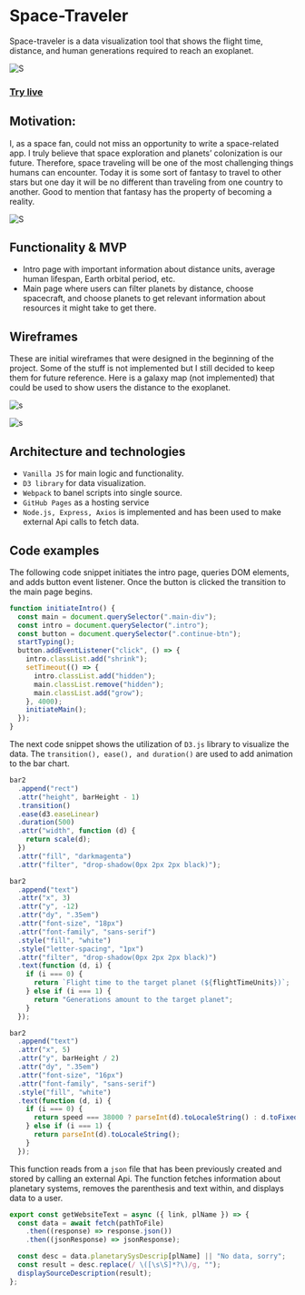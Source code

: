 # Space-Traveler

Space-traveler is a data visualization tool that shows the flight time, distance, and human generations required to reach an exoplanet.

![S](https://github.com/alexeysergeev-cm/Space-Traveler/blob/main/assets/intro.gif)

### [Try live](https://alexeysergeev-cm.github.io/Space-Traveler/)

## Motivation:

I, as a space fan, could not miss an opportunity to write a space-related app. I truly believe that space exploration and planets’ colonization is our future. Therefore, space traveling will be one of the most challenging things humans can encounter. Today it is some sort of fantasy to travel to other stars but one day it will be no different than traveling from one country to another. Good to mention that fantasy has the property of becoming a reality.

![S](https://github.com/alexeysergeev-cm/Space-Traveler/blob/main/assets/proj_overview.gif)

## Functionality & MVP

- Intro page with important information about distance units, average human lifespan, Earth orbital period, etc.
- Main page where users can filter planets by distance, choose spacecraft, and choose planets to get relevant information about resources it might take to get there.

## Wireframes

These are initial wireframes that were designed in the beginning of the project. Some of the stuff is not implemented but I still decided to keep them for future reference. Here is a galaxy map (not implemented) that could be used to show users the distance to the exoplanet.

![s](https://github.com/alexeysergeev-cm/Space-Traveler/blob/main/wireframes/intro.jpg)

![s](https://github.com/alexeysergeev-cm/Space-Traveler/blob/main/wireframes/main.jpg)

## Architecture and technologies

- `Vanilla JS` for main logic and functionality.
- `D3 library` for data visualization.
- `Webpack` to banel scripts into single source.
- `GitHub Pages` as a hosting service
- `Node.js, Express, Axios` is implemented and has been used to make external Api calls to fetch data.

## Code examples

The following code snippet initiates the intro page, queries DOM elements, and adds button event listener. Once the button is clicked the transition to the main page begins.

```javascript
function initiateIntro() {
  const main = document.querySelector(".main-div");
  const intro = document.querySelector(".intro");
  const button = document.querySelector(".continue-btn");
  startTyping();
  button.addEventListener("click", () => {
    intro.classList.add("shrink");
    setTimeout(() => {
      intro.classList.add("hidden");
      main.classList.remove("hidden");
      main.classList.add("grow");
    }, 4000);
    initiateMain();
  });
}
```

The next code snippet shows the utilization of `D3.js` library to visualize the data. The `transition(), ease(), and duration()` are used to add animation to the bar chart.

```javascript
bar2
  .append("rect")
  .attr("height", barHeight - 1)
  .transition()
  .ease(d3.easeLinear)
  .duration(500)
  .attr("width", function (d) {
    return scale(d);
  })
  .attr("fill", "darkmagenta")
  .attr("filter", "drop-shadow(0px 2px 2px black)");

bar2
  .append("text")
  .attr("x", 3)
  .attr("y", -12)
  .attr("dy", ".35em")
  .attr("font-size", "18px")
  .attr("font-family", "sans-serif")
  .style("fill", "white")
  .style("letter-spacing", "1px")
  .attr("filter", "drop-shadow(0px 2px 2px black)")
  .text(function (d, i) {
    if (i === 0) {
      return `Flight time to the target planet (${flightTimeUnits})`;
    } else if (i === 1) {
      return "Generations amount to the target planet";
    }
  });

bar2
  .append("text")
  .attr("x", 5)
  .attr("y", barHeight / 2)
  .attr("dy", ".35em")
  .attr("font-size", "16px")
  .attr("font-family", "sans-serif")
  .style("fill", "white")
  .text(function (d, i) {
    if (i === 0) {
      return speed === 38000 ? parseInt(d).toLocaleString() : d.toFixed(2);
    } else if (i === 1) {
      return parseInt(d).toLocaleString();
    }
  });
```

This function reads from a `json` file that has been previously created and stored by calling an external Api. The function fetches information about planetary systems, removes the parenthesis and text within, and displays data to a user.

```javascript
export const getWebsiteText = async ({ link, plName }) => {
  const data = await fetch(pathToFile)
    .then((response) => response.json())
    .then((jsonResponse) => jsonResponse);

  const desc = data.planetarySysDescrip[plName] || "No data, sorry";
  const result = desc.replace(/ \([\s\S]*?\)/g, "");
  displaySourceDescription(result);
};
```
